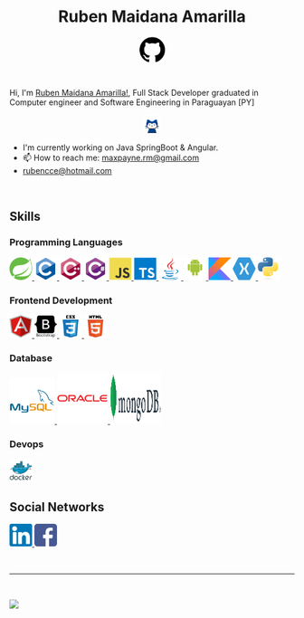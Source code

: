 <p align="center"> <h1 align="center"> Ruben Maidana Amarilla </h1> </p>
<p align="center">
<a href="https://github.com/Ruben-TheProgrammer" target="_blank"><img align="center" src="./icons/github.svg" alt="Ruben-TheProgrammer height="20" width="45" height="45" /></a>
</p>

<br />

Hi, I'm [Ruben Maidana Amarilla!](https://www.linkedin.com/in/rub%C3%A9n-maidana-amarilla-989063212/), Full Stack Developer graduated in 
Computer engineer and Software Engineering in Paraguayan [PY]

<p align="center">
<img src="icons/mona-whisper.gif" alt="c" width="32" height="32"/>
</p>

- I'm currently working on Java SpringBoot & Angular.
- 📫 How to reach me: maxpayne.rm@gmail.com
- rubencce@hotmail.com
<br />

## Skills

### Programming Languages
<p align="left">
<a href="https://github.com/Ruben-TheProgrammer?tab=repositories" target="_blank"> <img src="icons/springio-icon.svg" alt="spring" width="40" height="40"/> </a> <a href="#" target="_blank"> <img src="icons/c-original.svg" alt="c" width="40" height="40"/> </a> <a href="#" target="_blank"> <img src="icons/cplusplus-original.svg" alt="cplusplus" width="40" height="40"/> </a> <a href="#" target="_blank"> <img src="icons/csharp-original.svg" alt="csharp" width="40" height="40"/> </a> <a href="#" target="_blank"> <img src="icons/javascript-original.svg" alt="javascript" width="40" height="40"/> </a> <a href="#" target="_blank"> <img src="icons/typescript-original.svg" alt="typescript" width="40" height="40"/> </a> <a href="https://github.com/Ruben-TheProgrammer?tab=repositories" target="_blank"> <img src="icons/java-original.svg" alt="java" width="40" height="40"/> </a> <a href="https://github.com/Ruben-TheProgrammer?tab=repositories" target="_blank"> <img src="icons/android-original-wordmark.svg" alt="android" width="40" height="40"/> </a> <a href="#" target="_blank"> <img src="icons/kotlinlang-icon.svg" alt="kotlin" width="40" height="40"/> </a> <a href="#" target="_blank"> <img src="icons/xamarin.svg" alt="xamarin" width="40" height="40"/> </a>  <a href="https://github.com/Ruben-TheProgrammer?tab=repositories" target="_blank"> <img src="icons/python.svg" alt="python" width="40" height="40"/> </a> 
</p>

### Frontend Development
<p align="left">
<a href="#" target="_blank"> <img src="./icons/angular.svg" alt="angularjs" width="40" height="40"/> </a> <a href="#" target="_blank"> <img src="https://raw.githubusercontent.com/devicons/devicon/master/icons/bootstrap/bootstrap-plain-wordmark.svg" alt="bootstrap" width="40" height="40"/> </a> <a href="#" target="_blank"> <img src="https://raw.githubusercontent.com/devicons/devicon/master/icons/css3/css3-original-wordmark.svg" alt="css3" width="40" height="40"/> </a> <a href="#" target="_blank"> <img src="https://raw.githubusercontent.com/devicons/devicon/master/icons/html5/html5-original-wordmark.svg" alt="html5" width="40" height="40"/> </a> 
</p>

### Database
<p align="left">
<a href="#" target="_blank"> <img src="https://raw.githubusercontent.com/devicons/devicon/master/icons/mysql/mysql-original-wordmark.svg" alt="mysql"  width="80" height="80"/> </a> 
<a href="#" target="_blank"> <img src="https://raw.githubusercontent.com/devicons/devicon/master/icons/oracle/oracle-original.svg" alt="oracle"  width="90" height="90"/> </a>
<a href="#" target="_blank"><img src="icons/mongodb-icon.svg" alt="MongoDB" width="90" height="90"/> </a>
</p>

### Devops
<p align="left">
<a href="#" target="_blank"> <img src="https://raw.githubusercontent.com/devicons/devicon/master/icons/docker/docker-original-wordmark.svg" alt="docker" width="40" height="40"/> </a> 
</p>

</p>

## Social Networks

<p align="left">
<a href="https://www.linkedin.com/in/rub%C3%A9n-maidana-amarilla-989063212/">
  <img alt="Ruben Maidana Amarilla - Linkedin" width="40" height="40" src="./icons/linkedin.svg" />
</a> <a href="https://www.facebook.com/profile.php?id=100073155791764">
  <img alt="Ruben Maidana Amarilla - Facebook" width="40" height="40" src="./icons/facebook.svg" />
</a>
</p>

<br />
<hr />

<br />

![](https://github.com/Ruben-TheProgrammer)
